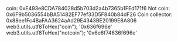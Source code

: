 coin:
0xE493e8CDA784028d5b703d2a4b7365b1FEd171f6
Not coin:
0x6F9b5036554bBA51482EF77ef33D5F840b84dF26
Coin collector:
0x88ee1Fc4BaFAA3624aAd29E4343BE20199E8A806
web3.utils.utf8ToHex("coin");
'0x636f696e'
web3.utils.utf8ToHex("notcoin");
'0x6e6f74636f696e'